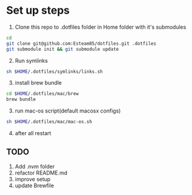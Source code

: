 # Set up steps
1. Clone this repo to .dotfiles folder in Home folder with it's submodules
```sh
cd
git clone git@github.com:Esteam85/dotfiles.git .dotfiles
git submodule init && git submodule update
```
2. Run symlinks
```sh
sh $HOME/.dotfiles/symlinks/links.sh
```
3. install brew bundle
```sh
cd $HOME/.dotfiles/mac/brew
brew bundle
```
3. run mac-os script(default macosx configs)
```sh
sh $HOME/.dotfiles/mac/mac-os.sh
```
4. after all restart

## TODO
1. Add .nvm folder
2. refactor README.md
3. improve setup
4. update Brewfile